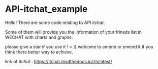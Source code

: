 # API-itchat_example


Hello! There are some code relating to API _itchat_.

Some of them will provide you the information of your frineds list in WECHAT with charts and graphs.


please give a star if you use it ! = ))
welcome to amend or emend it if you think there better way to achieve. 

link of _itchat_ : https://itchat.readthedocs.io/zh/latest/
